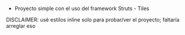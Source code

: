 - Proyecto simple con el uso del framework Struts - Tiles

DISCLAIMER: usé estilos inline solo para probar/ver el proyecto; faltaría arreglar eso



